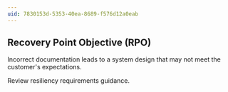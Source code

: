 ```yaml
---
uid: 7830153d-5353-40ea-8689-f576d12a0eab
---
```

## Recovery Point Objective (RPO)

<div class="alert is-warning"><p>Incorrect documentation leads to a system design that may not meet the customer's expectations.</p></div>

Review resiliency requirements guidance.